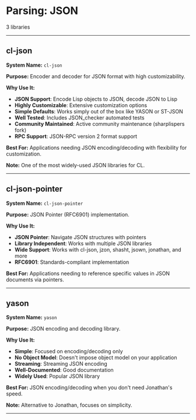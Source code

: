 # Parsing: JSON

3 libraries

---

## cl-json

**System Name:** `cl-json`

**Purpose:** Encoder and decoder for JSON format with high customizability.

**Why Use It:**
- **JSON Support**: Encode Lisp objects to JSON, decode JSON to Lisp
- **Highly Customizable**: Extensive customization options
- **Simple Defaults**: Works simply out of the box like YASON or ST-JSON
- **Well Tested**: Includes JSON_checker automated tests
- **Community Maintained**: Active community maintenance (sharplispers fork)
- **RPC Support**: JSON-RPC version 2 format support

**Best For:** Applications needing JSON encoding/decoding with flexibility for customization.

**Note:** One of the most widely-used JSON libraries for CL.

---


## cl-json-pointer

**System Name:** `cl-json-pointer`

**Purpose:** JSON Pointer (RFC6901) implementation.

**Why Use It:**
- **JSON Pointer**: Navigate JSON structures with pointers
- **Library Independent**: Works with multiple JSON libraries
- **Wide Support**: Works with cl-json, jzon, shasht, jsown, jonathan, and more
- **RFC6901**: Standards-compliant implementation

**Best For:** Applications needing to reference specific values in JSON documents via pointers.

---


## yason

**System Name:** `yason`

**Purpose:** JSON encoding and decoding library.

**Why Use It:**
- **Simple**: Focused on encoding/decoding only
- **No Object Model**: Doesn't impose object model on your application
- **Streaming**: Streaming JSON encoding
- **Well-Documented**: Good documentation
- **Widely Used**: Popular JSON library

**Best For:** JSON encoding/decoding when you don't need Jonathan's speed.

**Note:** Alternative to Jonathan, focuses on simplicity.

---


